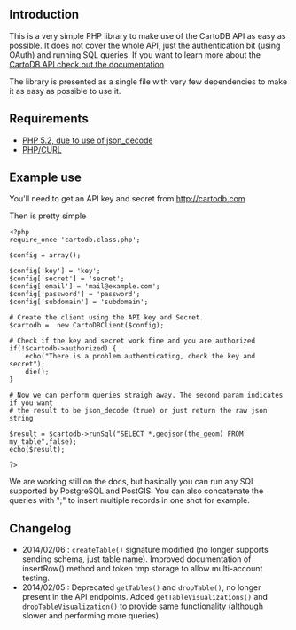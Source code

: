 ## Introduction

This is a very simple PHP library to make use of the CartoDB API as easy as possible. It does not cover the whole API, just the authentication bit (using OAuth) and running SQL queries. If you want to learn more about the [CartoDB API check out the documentation](http://developers.cartodb.com/)

The library is presented as a single file with very few dependencies to make it as easy as possible to use it.

## Requirements

* [PHP 5.2, due to use of json_decode](http://es2.php.net/manual/en/function.json-decode.php)
* [PHP/CURL](http://www.php.net/manual/en/book.curl.php)

## Example use

You'll need to get an API key and secret from http://cartodb.com

Then is pretty simple


    <?php
    require_once 'cartodb.class.php';

    $config = array();

    $config['key'] = 'key';
    $config['secret'] = 'secret';
    $config['email'] = 'mail@example.com';
    $config['password'] = 'password';
    $config['subdomain'] = 'subdomain';

    # Create the client using the API key and Secret.
    $cartodb =  new CartoDBClient($config);
    
    # Check if the key and secret work fine and you are authorized
    if(!$cartodb->authorized) {
        echo("There is a problem authenticating, check the key and secret");
        die();
    }

    # Now we can perform queries straigh away. The second param indicates if you want
    # the result to be json_decode (true) or just return the raw json string
    
    $result = $cartodb->runSql("SELECT *,geojson(the_geom) FROM my_table",false);
    echo($result);

    ?>

We are working still on the docs, but basically you can run any SQL supported by PostgreSQL and PostGIS. You can also concatenate the queries with ";" to insert multiple records in one shot for example.

## Changelog
* 2014/02/06 : `createTable()` signature modified (no longer supports sending schema, just table name). Improved documentation of insertRow() method and token tmp storage to allow multi-account testing.
* 2014/02/05 : Deprecated `getTables()` and `dropTable()`, no longer present in the API endpoints. Added `getTableVisualizations()` and `dropTableVisualization()` to provide same functionality (although slower and performing more queries).

